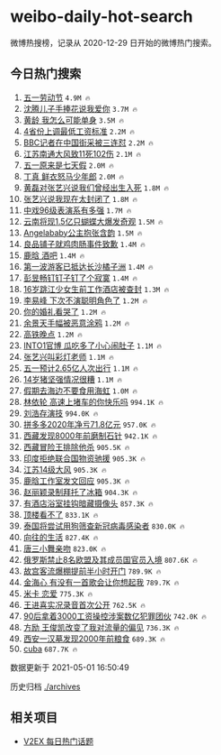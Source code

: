 # weibo-daily-hot-search

微博热搜榜，记录从 2020-12-29 日开始的微博热门搜索。

## 今日热门搜索

<!-- BEGIN -->

1. [五一劳动节](https://s.weibo.com/weibo?q=%23%E4%BA%94%E4%B8%80%E5%8A%B3%E5%8A%A8%E8%8A%82%23&Refer=top) `4.9M 🔥`
1. [沈腾儿子手捧花说我爱你](https://s.weibo.com/weibo?q=%E6%B2%88%E8%85%BE%E5%84%BF%E5%AD%90%E6%89%8B%E6%8D%A7%E8%8A%B1%E8%AF%B4%E6%88%91%E7%88%B1%E4%BD%A0&Refer=top) `3.7M 🔥`
1. [黄龄 我怎么可能单身](https://s.weibo.com/weibo?q=%E9%BB%84%E9%BE%84%20%E6%88%91%E6%80%8E%E4%B9%88%E5%8F%AF%E8%83%BD%E5%8D%95%E8%BA%AB&Refer=top) `3.5M 🔥`
1. [4省份上调最低工资标准](https://s.weibo.com/weibo?q=4%E7%9C%81%E4%BB%BD%E4%B8%8A%E8%B0%83%E6%9C%80%E4%BD%8E%E5%B7%A5%E8%B5%84%E6%A0%87%E5%87%86&Refer=top) `2.2M 🔥`
1. [BBC记者在中国街采被三连怼](https://s.weibo.com/weibo?q=%23BBC%E8%AE%B0%E8%80%85%E5%9C%A8%E4%B8%AD%E5%9B%BD%E8%A1%97%E9%87%87%E8%A2%AB%E4%B8%89%E8%BF%9E%E6%80%BC%23&Refer=top) `2.2M 🔥`
1. [江苏南通大风致11死102伤](https://s.weibo.com/weibo?q=%23%E6%B1%9F%E8%8B%8F%E5%8D%97%E9%80%9A%E5%A4%A7%E9%A3%8E%E8%87%B411%E6%AD%BB102%E4%BC%A4%23&Refer=top) `2.1M 🔥`
1. [五一原来是七天假](https://s.weibo.com/weibo?q=%23%E4%BA%94%E4%B8%80%E5%8E%9F%E6%9D%A5%E6%98%AF%E4%B8%83%E5%A4%A9%E5%81%87%23&Refer=top) `2.0M 🔥`
1. [丁真 鲜衣怒马少年郎](https://s.weibo.com/weibo?q=%E4%B8%81%E7%9C%9F%20%E9%B2%9C%E8%A1%A3%E6%80%92%E9%A9%AC%E5%B0%91%E5%B9%B4%E9%83%8E&Refer=top) `2.0M 🔥`
1. [黄磊对张艺兴说我们曾经出生入死](https://s.weibo.com/weibo?q=%23%E9%BB%84%E7%A3%8A%E5%AF%B9%E5%BC%A0%E8%89%BA%E5%85%B4%E8%AF%B4%E6%88%91%E4%BB%AC%E6%9B%BE%E7%BB%8F%E5%87%BA%E7%94%9F%E5%85%A5%E6%AD%BB%23&Refer=top) `1.8M 🔥`
1. [张艺兴说我现在太封闭了](https://s.weibo.com/weibo?q=%23%E5%BC%A0%E8%89%BA%E5%85%B4%E8%AF%B4%E6%88%91%E7%8E%B0%E5%9C%A8%E5%A4%AA%E5%B0%81%E9%97%AD%E4%BA%86%23&Refer=top) `1.8M 🔥`
1. [中戏96级表演系有多强](https://s.weibo.com/weibo?q=%23%E4%B8%AD%E6%88%8F96%E7%BA%A7%E8%A1%A8%E6%BC%94%E7%B3%BB%E6%9C%89%E5%A4%9A%E5%BC%BA%23&Refer=top) `1.7M 🔥`
1. [云南将现1.5亿只蝴蝶大爆发奇观](https://s.weibo.com/weibo?q=%23%E4%BA%91%E5%8D%97%E5%B0%86%E7%8E%B01.5%E4%BA%BF%E5%8F%AA%E8%9D%B4%E8%9D%B6%E5%A4%A7%E7%88%86%E5%8F%91%E5%A5%87%E8%A7%82%23&Refer=top) `1.5M 🔥`
1. [Angelababy公主抱张含韵](https://s.weibo.com/weibo?q=%23Angelababy%E5%85%AC%E4%B8%BB%E6%8A%B1%E5%BC%A0%E5%90%AB%E9%9F%B5%23&Refer=top) `1.5M 🔥`
1. [良品铺子就鸡肉肠事件致歉](https://s.weibo.com/weibo?q=%23%E8%89%AF%E5%93%81%E9%93%BA%E5%AD%90%E5%B0%B1%E9%B8%A1%E8%82%89%E8%82%A0%E4%BA%8B%E4%BB%B6%E8%87%B4%E6%AD%89%23&Refer=top) `1.4M 🔥`
1. [鹿晗 酒吧](https://s.weibo.com/weibo?q=%E9%B9%BF%E6%99%97%20%E9%85%92%E5%90%A7&Refer=top) `1.4M 🔥`
1. [第一波游客已抵达长沙橘子洲](https://s.weibo.com/weibo?q=%23%E7%AC%AC%E4%B8%80%E6%B3%A2%E6%B8%B8%E5%AE%A2%E5%B7%B2%E6%8A%B5%E8%BE%BE%E9%95%BF%E6%B2%99%E6%A9%98%E5%AD%90%E6%B4%B2%23&Refer=top) `1.4M 🔥`
1. [彭昱畅钉钉子钉了个寂寞](https://s.weibo.com/weibo?q=%23%E5%BD%AD%E6%98%B1%E7%95%85%E9%92%89%E9%92%89%E5%AD%90%E9%92%89%E4%BA%86%E4%B8%AA%E5%AF%82%E5%AF%9E%23&Refer=top) `1.4M 🔥`
1. [16岁跳江少女生前工作酒店被查封](https://s.weibo.com/weibo?q=16%E5%B2%81%E8%B7%B3%E6%B1%9F%E5%B0%91%E5%A5%B3%E7%94%9F%E5%89%8D%E5%B7%A5%E4%BD%9C%E9%85%92%E5%BA%97%E8%A2%AB%E6%9F%A5%E5%B0%81&Refer=top) `1.3M 🔥`
1. [李易峰 下次不演聪明角色了](https://s.weibo.com/weibo?q=%E6%9D%8E%E6%98%93%E5%B3%B0%20%E4%B8%8B%E6%AC%A1%E4%B8%8D%E6%BC%94%E8%81%AA%E6%98%8E%E8%A7%92%E8%89%B2%E4%BA%86&Refer=top) `1.2M 🔥`
1. [你的婚礼看哭了](https://s.weibo.com/weibo?q=%23%E4%BD%A0%E7%9A%84%E5%A9%9A%E7%A4%BC%E7%9C%8B%E5%93%AD%E4%BA%86%23&Refer=top) `1.2M 🔥`
1. [余景天手幅被恶意涂鸦](https://s.weibo.com/weibo?q=%23%E4%BD%99%E6%99%AF%E5%A4%A9%E6%89%8B%E5%B9%85%E8%A2%AB%E6%81%B6%E6%84%8F%E6%B6%82%E9%B8%A6%23&Refer=top) `1.2M 🔥`
1. [高铁晚点](https://s.weibo.com/weibo?q=%E9%AB%98%E9%93%81%E6%99%9A%E7%82%B9&Refer=top) `1.2M 🔥`
1. [INTO1官博 瓜吃多了小心闹肚子](https://s.weibo.com/weibo?q=INTO1%E5%AE%98%E5%8D%9A%20%E7%93%9C%E5%90%83%E5%A4%9A%E4%BA%86%E5%B0%8F%E5%BF%83%E9%97%B9%E8%82%9A%E5%AD%90&Refer=top) `1.1M 🔥`
1. [张艺兴叫彩灯老师](https://s.weibo.com/weibo?q=%23%E5%BC%A0%E8%89%BA%E5%85%B4%E5%8F%AB%E5%BD%A9%E7%81%AF%E8%80%81%E5%B8%88%23&Refer=top) `1.1M 🔥`
1. [五一预计2.65亿人次出行](https://s.weibo.com/weibo?q=%23%E4%BA%94%E4%B8%80%E9%A2%84%E8%AE%A12.65%E4%BA%BF%E4%BA%BA%E6%AC%A1%E5%87%BA%E8%A1%8C%23&Refer=top) `1.1M 🔥`
1. [14岁猪坚强情况很糟](https://s.weibo.com/weibo?q=14%E5%B2%81%E7%8C%AA%E5%9D%9A%E5%BC%BA%E6%83%85%E5%86%B5%E5%BE%88%E7%B3%9F&Refer=top) `1.1M 🔥`
1. [假期去海边不要食用海虹](https://s.weibo.com/weibo?q=%23%E5%81%87%E6%9C%9F%E5%8E%BB%E6%B5%B7%E8%BE%B9%E4%B8%8D%E8%A6%81%E9%A3%9F%E7%94%A8%E6%B5%B7%E8%99%B9%23&Refer=top) `1.0M 🔥`
1. [林依轮 高速上堵车的你快乐吗](https://s.weibo.com/weibo?q=%E6%9E%97%E4%BE%9D%E8%BD%AE%20%E9%AB%98%E9%80%9F%E4%B8%8A%E5%A0%B5%E8%BD%A6%E7%9A%84%E4%BD%A0%E5%BF%AB%E4%B9%90%E5%90%97&Refer=top) `994.1K 🔥`
1. [刘浩存演技](https://s.weibo.com/weibo?q=%23%E5%88%98%E6%B5%A9%E5%AD%98%E6%BC%94%E6%8A%80%23&Refer=top) `994.0K 🔥`
1. [拼多多2020年净亏71.8亿元](https://s.weibo.com/weibo?q=%23%E6%8B%BC%E5%A4%9A%E5%A4%9A2020%E5%B9%B4%E5%87%80%E4%BA%8F71.8%E4%BA%BF%E5%85%83%23&Refer=top) `957.0K 🔥`
1. [西藏发现8000年前磨制石针](https://s.weibo.com/weibo?q=%E8%A5%BF%E8%97%8F%E5%8F%91%E7%8E%B08000%E5%B9%B4%E5%89%8D%E7%A3%A8%E5%88%B6%E7%9F%B3%E9%92%88&Refer=top) `942.1K 🔥`
1. [西藏冒险王排除他杀](https://s.weibo.com/weibo?q=%23%E8%A5%BF%E8%97%8F%E5%86%92%E9%99%A9%E7%8E%8B%E6%8E%92%E9%99%A4%E4%BB%96%E6%9D%80%23&Refer=top) `905.5K 🔥`
1. [印度拒绝联合国物资驰援](https://s.weibo.com/weibo?q=%23%E5%8D%B0%E5%BA%A6%E6%8B%92%E7%BB%9D%E8%81%94%E5%90%88%E5%9B%BD%E7%89%A9%E8%B5%84%E9%A9%B0%E6%8F%B4%23&Refer=top) `905.3K 🔥`
1. [江苏14级大风](https://s.weibo.com/weibo?q=%23%E6%B1%9F%E8%8B%8F14%E7%BA%A7%E5%A4%A7%E9%A3%8E%23&Refer=top) `905.3K 🔥`
1. [鹿晗工作室发文回应](https://s.weibo.com/weibo?q=%23%E9%B9%BF%E6%99%97%E5%B7%A5%E4%BD%9C%E5%AE%A4%E5%8F%91%E6%96%87%E5%9B%9E%E5%BA%94%23&Refer=top) `905.3K 🔥`
1. [赵丽颖录制拜托了冰箱](https://s.weibo.com/weibo?q=%23%E8%B5%B5%E4%B8%BD%E9%A2%96%E5%BD%95%E5%88%B6%E6%8B%9C%E6%89%98%E4%BA%86%E5%86%B0%E7%AE%B1%23&Refer=top) `904.3K 🔥`
1. [有酒店浴室挂钩暗藏摄像头](https://s.weibo.com/weibo?q=%23%E6%9C%89%E9%85%92%E5%BA%97%E6%B5%B4%E5%AE%A4%E6%8C%82%E9%92%A9%E6%9A%97%E8%97%8F%E6%91%84%E5%83%8F%E5%A4%B4%23&Refer=top) `857.3K 🔥`
1. [顶楼看不了](https://s.weibo.com/weibo?q=%E9%A1%B6%E6%A5%BC%E7%9C%8B%E4%B8%8D%E4%BA%86&Refer=top) `833.1K 🔥`
1. [泰国将尝试用狗筛查新冠病毒感染者](https://s.weibo.com/weibo?q=%23%E6%B3%B0%E5%9B%BD%E5%B0%86%E5%B0%9D%E8%AF%95%E7%94%A8%E7%8B%97%E7%AD%9B%E6%9F%A5%E6%96%B0%E5%86%A0%E7%97%85%E6%AF%92%E6%84%9F%E6%9F%93%E8%80%85%23&Refer=top) `830.0K 🔥`
1. [向往的生活](https://s.weibo.com/weibo?q=%E5%90%91%E5%BE%80%E7%9A%84%E7%94%9F%E6%B4%BB&Refer=top) `827.4K 🔥`
1. [唐三小舞亲吻](https://s.weibo.com/weibo?q=%23%E5%94%90%E4%B8%89%E5%B0%8F%E8%88%9E%E4%BA%B2%E5%90%BB%23&Refer=top) `823.0K 🔥`
1. [俄罗斯禁止8名欧盟及其成员国官员入境](https://s.weibo.com/weibo?q=%23%E4%BF%84%E7%BD%97%E6%96%AF%E7%A6%81%E6%AD%A28%E5%90%8D%E6%AC%A7%E7%9B%9F%E5%8F%8A%E5%85%B6%E6%88%90%E5%91%98%E5%9B%BD%E5%AE%98%E5%91%98%E5%85%A5%E5%A2%83%23&Refer=top) `807.6K 🔥`
1. [故宫客流爆棚提前半小时开门](https://s.weibo.com/weibo?q=%E6%95%85%E5%AE%AB%E5%AE%A2%E6%B5%81%E7%88%86%E6%A3%9A%E6%8F%90%E5%89%8D%E5%8D%8A%E5%B0%8F%E6%97%B6%E5%BC%80%E9%97%A8&Refer=top) `789.9K 🔥`
1. [金海心 有没有一首歌会让你想起我](https://s.weibo.com/weibo?q=%E9%87%91%E6%B5%B7%E5%BF%83%20%E6%9C%89%E6%B2%A1%E6%9C%89%E4%B8%80%E9%A6%96%E6%AD%8C%E4%BC%9A%E8%AE%A9%E4%BD%A0%E6%83%B3%E8%B5%B7%E6%88%91&Refer=top) `789.7K 🔥`
1. [米卡 恋爱](https://s.weibo.com/weibo?q=%E7%B1%B3%E5%8D%A1%20%E6%81%8B%E7%88%B1&Refer=top) `775.3K 🔥`
1. [王进喜实况录音首次公开](https://s.weibo.com/weibo?q=%23%E7%8E%8B%E8%BF%9B%E5%96%9C%E5%AE%9E%E5%86%B5%E5%BD%95%E9%9F%B3%E9%A6%96%E6%AC%A1%E5%85%AC%E5%BC%80%23&Refer=top) `762.5K 🔥`
1. [90后拿着3000工资操控涉案数亿犯罪团伙](https://s.weibo.com/weibo?q=%2390%E5%90%8E%E6%8B%BF%E7%9D%803000%E5%B7%A5%E8%B5%84%E6%93%8D%E6%8E%A7%E6%B6%89%E6%A1%88%E6%95%B0%E4%BA%BF%E7%8A%AF%E7%BD%AA%E5%9B%A2%E4%BC%99%23&Refer=top) `742.0K 🔥`
1. [方励 王俊凯改变了我对流量的偏见](https://s.weibo.com/weibo?q=%E6%96%B9%E5%8A%B1%20%E7%8E%8B%E4%BF%8A%E5%87%AF%E6%94%B9%E5%8F%98%E4%BA%86%E6%88%91%E5%AF%B9%E6%B5%81%E9%87%8F%E7%9A%84%E5%81%8F%E8%A7%81&Refer=top) `736.3K 🔥`
1. [西安一汉墓发现2000年前粮食](https://s.weibo.com/weibo?q=%E8%A5%BF%E5%AE%89%E4%B8%80%E6%B1%89%E5%A2%93%E5%8F%91%E7%8E%B02000%E5%B9%B4%E5%89%8D%E7%B2%AE%E9%A3%9F&Refer=top) `689.3K 🔥`
1. [cuba](https://s.weibo.com/weibo?q=cuba&Refer=top) `687.7K 🔥`

数据更新于 2021-05-01 16:50:49

<!-- END -->

历史归档 [./archives](./archives)

## 相关项目

- [V2EX 每日热门话题](https://github.com/boojack/v2ex-daily-hot-topic)
